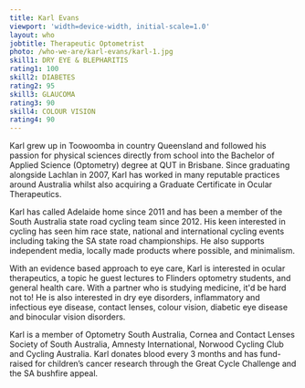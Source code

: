 ```yaml
---
title: Karl Evans
viewport: 'width=device-width, initial-scale=1.0'
layout: who
jobtitle: Therapeutic Optometrist
photo: /who-we-are/karl-evans/karl-1.jpg
skill1: DRY EYE & BLEPHARITIS
rating1: 100
skill2: DIABETES
rating2: 95
skill3: GLAUCOMA
rating3: 90
skill4: COLOUR VISION
rating4: 90
---
```


Karl grew up in Toowoomba in country Queensland and followed his passion for physical sciences directly from school into the Bachelor of Applied Science (Optometry) degree at QUT in Brisbane. Since graduating alongside Lachlan in 2007,  Karl has worked in many reputable practices around Australia whilst also acquiring a Graduate Certificate in Ocular Therapeutics. 

Karl has called Adelaide home since 2011 and has been a member of the South Australia state road cycling team since 2012. 
His keen interested in cycling has seen him race state, national and international cycling events including taking the SA state road championships. He also supports independent media, locally made products where possible, and minimalism.

With an evidence based approach to eye care, Karl is interested in ocular therapeutics, a topic he guest lectures to Flinders optometry students, and general health care. With a partner who is studying medicine, it'd be hard not to! He is also interested in dry eye disorders, inflammatory and infectious eye disease, contact lenses, colour vision, diabetic eye disease and binocular vision disorders.

Karl is a member of Optometry South Australia, Cornea and Contact Lenses Society of South Australia, Amnesty International, Norwood Cycling Club and Cycling Australia. Karl donates blood every 3 months and has fund-raised for children’s cancer research through the Great Cycle Challenge and the SA bushfire appeal.

